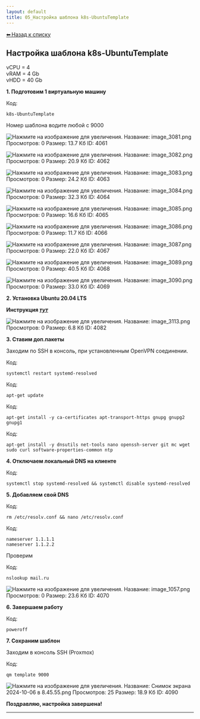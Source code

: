 ```yaml
---
layout: default
title: 05_Настройка шаблона k8s-UbuntuTemplate
---
```

<a class="back-link" href="index.html">⬅ Назад к списку</a>


##  Настройка шаблона k8s-UbuntuTemplate 

  
vCPU = 4  
vRAM = 4 Gb  
vHDD = 40 Gb  
  
**1\. Подготовим 1 виртуальную машину**  
  


Код:
    
    
    k8s-UbuntuTemplate

Номер шаблона водите любой с 9000  
  
![Нажмите на изображение для увеличения.  Название:	image_3081.png Просмотров:	0 Размер:	13.7 Кб ID:	4061](..\images\\img_4061_1728104068.png)  
  
![Нажмите на изображение для увеличения.  Название:	image_3082.png Просмотров:	0 Размер:	20.9 Кб ID:	4062](..\images\\img_4062_1728104157.png)  
  
![Нажмите на изображение для увеличения.  Название:	image_3083.png Просмотров:	0 Размер:	24.2 Кб ID:	4063](..\images\\img_4063_1728104240.png)  
  
![Нажмите на изображение для увеличения.  Название:	image_3084.png Просмотров:	0 Размер:	32.3 Кб ID:	4064](..\images\\img_4064_1728104386.png)  
  
![Нажмите на изображение для увеличения.  Название:	image_3085.png Просмотров:	0 Размер:	16.6 Кб ID:	4065](..\images\\img_4065_1728104451.png)  
  
![Нажмите на изображение для увеличения.  Название:	image_3086.png Просмотров:	0 Размер:	11.7 Кб ID:	4066](..\images\\img_4066_1728104512.png)  
  
![Нажмите на изображение для увеличения.  Название:	image_3087.png Просмотров:	0 Размер:	22.0 Кб ID:	4067](..\images\\img_4067_1728104593.png)  
  
![Нажмите на изображение для увеличения.  Название:	image_3089.png Просмотров:	0 Размер:	40.5 Кб ID:	4068](..\images\\img_4068_1728105067.png)  
  
![Нажмите на изображение для увеличения.  Название:	image_3090.png Просмотров:	0 Размер:	33.0 Кб ID:	4069](..\images\\img_4069_1728105176.png)  
  
  
**2\. Установка Ubuntu 20.04 LTS**  
  
**Инструкция _[тут](https://forum.kubeadm.ru/node/397)_**  
  
![Нажмите на изображение для увеличения.  Название:	image_3113.png Просмотров:	0 Размер:	6.8 Кб ID:	4082](..\images\\img_4082_1728192161.png)  
  
**3\. Ставим доп.пакеты**  
  
Заходим по SSH в консоль, при установленным OpenVPN соединении.  
  


Код:
    
    
    systemctl restart systemd-resolved

Код:
    
    
    apt-get update

Код:
    
    
    apt-get install -y ca-certificates apt-transport-https gnupg gnupg2 gnupg1

Код:
    
    
    apt-get install -y dnsutils net-tools nano openssh-server git mc wget sudo curl software-properties-common ntp

**4\. Отключаем локальный DNS на клиенте**  
  


Код:
    
    
    systemctl stop systemd-resolved && systemctl disable systemd-resolved

**5\. Добавляем свой DNS**  
  


Код:
    
    
    rm /etc/resolv.conf && nano /etc/resolv.conf

Код:
    
    
    nameserver 1.1.1.1
    nameserver 1.1.2.2

Проверим  
  


Код:
    
    
    nslookup mail.ru

![Нажмите на изображение для увеличения.  Название:	image_1057.png Просмотров:	0 Размер:	23.6 Кб ID:	4070](..\images\\img_4070_1682517568.png)  
  
**6\. Завершаем работу**  
  


Код:
    
    
    poweroff

**7\. Сохраним шаблон**  
  
Заходим в консоль SSH (Proxmox)  
  


Код:
    
    
    qm template 9000

![Нажмите на изображение для увеличения.  Название:	Снимок экрана 2024-10-06 в 8.45.55.png Просмотров:	25 Размер:	18.9 Кб ID:	4090](..\images\\img_4090_1728193597.png)  
  
  
**Поздравляю, настройка завершена!**


---

